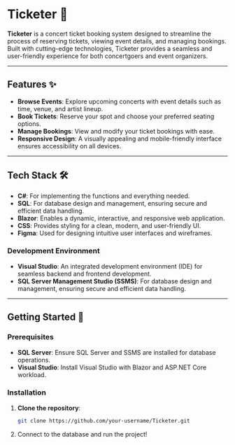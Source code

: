 # Ticketer 🎫  
**Ticketer** is a concert ticket booking system designed to streamline the process of reserving tickets, viewing event details, and managing bookings. Built with cutting-edge technologies, Ticketer provides a seamless and user-friendly experience for both concertgoers and event organizers.  

---

## Features ✨  

- **Browse Events**: Explore upcoming concerts with event details such as time, venue, and artist lineup.  
- **Book Tickets**: Reserve your spot and choose your preferred seating options.  
- **Manage Bookings**: View and modify your ticket bookings with ease.  
- **Responsive Design**: A visually appealing and mobile-friendly interface ensures accessibility on all devices.  

---

## Tech Stack 🛠  

- **C#**: For implementing the functions and everything needed.
- **SQL**: For database design and management, ensuring secure and efficient data handling.  
- **Blazor**: Enables a dynamic, interactive, and responsive web application.  
- **CSS**: Provides styling for a clean, modern, and user-friendly UI.  
- **Figma**: Used for designing intuitive user interfaces and wireframes.  

### Development Environment  
- **Visual Studio**: An integrated development environment (IDE) for seamless backend and frontend development.  
- **SQL Server Management Studio (SSMS)**: For database design and management, ensuring secure and efficient data handling.  
---

## Getting Started 🚀  

### Prerequisites  
- **SQL Server**: Ensure SQL Server and SSMS are installed for database operations.  
- **Visual Studio**: Install Visual Studio with Blazor and ASP.NET Core workload.  

### Installation  
1. **Clone the repository**:  
   ```bash  
   git clone https://github.com/your-username/Ticketer.git
   ```
2. Connect to the database and run the project!

